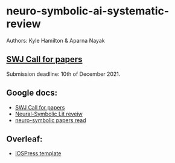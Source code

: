 # neuro-symbolic-ai-systematic-review
Authors: Kyle Hamilton & Aparna Nayak

## [SWJ Call for papers](http://www.semantic-web-journal.net/blog/call-papers-special-issue-role-ontologies-and-knowledge-explainable-ai)
Submission deadline: 10th of December 2021.

## Google docs:
* [SWJ Call for papers](https://docs.google.com/document/d/1dlsWzPQFVGbzqlbZUwuF_n6SsrZubzATi-9d-P8ozM0/edit#heading=h.jp39sf4pvoh)
* [Neural-Symbolic Lit reveiw](https://docs.google.com/document/d/1JtQiJ14oS--3bqsiD1SDfQqnVQgr6_mRK2aFNG01bis/edit#heading=h.akl3ltvcromx)
* [neuro-symbolic papers read](https://docs.google.com/spreadsheets/d/1mMiZ5twurucBnW_EScDh9GT5-io9Q7XlKVY_nIOH6rA/edit#gid=0)

## Overleaf:
* [IOSPress template](https://www.overleaf.com/project/60ef2984f6b92c6cc5546e28)
